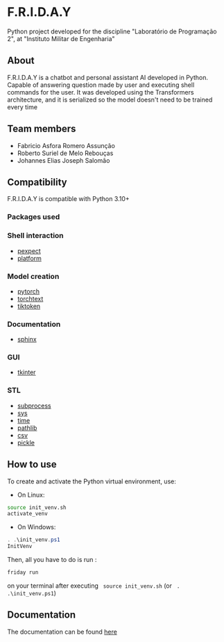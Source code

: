 # F.R.I.D.A.Y


Python project developed for the discipline "Laboratório de Programação 2", at "Instituto Militar de Engenharia"

## About 

F.R.I.D.A.Y is a chatbot and personal assistant AI developed in Python. Capable of answering question made by user and executing shell commands for the user. It was developed using the Transformers architecture, and 
it is serialized so the model doesn't need to be trained every time

## Team members

- Fabricio Asfora Romero Assunção
- Roberto Suriel de Melo Rebouças
- Johannes Elias Joseph Salomão

## Compatibility

F.R.I.D.A.Y is compatible with Python 3.10+

### Packages used

### Shell interaction
- [pexpect](https://pexpect.readthedocs.io/en/stable/)
- [platform](https://docs.python.org/3/library/platform.html)
### Model creation
- [pytorch](https://pytorch.org/docs/stable/index.html)
- [torchtext](https://pytorch.org/text/stable/index.html)
- [tiktoken](https://github.com/openai/tiktoken)
### Documentation
- [sphinx](https://www.sphinx-doc.org/en/master/)
### GUI
- [tkinter](https://docs.python.org/3/library/tkinter.html)
### STL
- [subprocess](https://docs.python.org/3/library/subprocess.html)
- [sys](https://docs.python.org/3/library/sys.html)
- [time](https://docs.python.org/3/library/time.html)
- [pathlib](https://docs.python.org/3/library/pathlib.html)
- [csv](https://docs.python.org/3/library/csv.html)
- [pickle](https://docs.python.org/3/library/pickle.html)


## How to use
To create and activate the Python virtual environment, use:

- On Linux:

``` sh
source init_venv.sh
activate_venv
```

- On Windows:
``` ps1
. .\init_venv.ps1
InitVenv
```

Then, all you have to do is run :

``` sh
friday run
```

on your terminal after executing ``` source init_venv.sh``` (or ``` . .\init_venv.ps1```)

## Documentation

The documentation can be found [here](https://github.com/F-R-I-D-A-Y-Project/F.R.I.D.A.Y-Python/docs)
